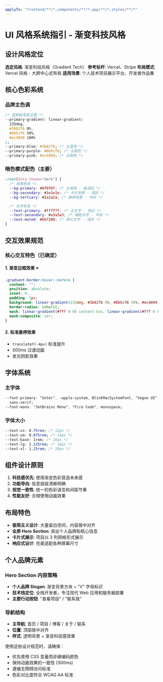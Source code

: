 ```yaml
---
applyTo: "frontend/**/*,components/**/*,app/**/*,styles/**/*"
---
```


# UI 风格系统指引 - 渐变科技风格

## 设计风格定位

**选定风格**: 渐变科技风格（Gradient Tech）
**参考标杆**: Vercel、Stripe
**布局模式**: Vercel 风格 - 大屏中心式布局
**适用场景**: 个人技术项目展示平台、开发者作品集

## 核心色彩系统

### 品牌主色调

```css
/* 蓝紫粉渐变主题 */
--primary-gradient: linear-gradient(
  135deg,
  #3b82f6 0%,
  #8b5cf6 50%,
  #ec4899 100%
);
--primary-blue: #3b82f6; /* 主蓝色 */
--primary-purple: #8b5cf6; /* 主紫色 */
--primary-pink: #ec4899; /* 主粉色 */
```

### 暗色模式配色（主要）

```css
:root[data-theme="dark"] {
  /* 背景色系 */
  --bg-primary: #0f0f0f; /* 主背景 - 极深灰 */
  --bg-secondary: #1e1e1e; /* 卡片背景 - 深灰 */
  --bg-tertiary: #2a2a2a; /* 悬停背景 - 中灰 */

  /* 文字色系 */
  --text-primary: #ffffff; /* 主文字 - 纯白 */
  --text-secondary: #a3a3a3; /* 辅助文字 - 中灰 */
  --text-muted: #6b7280; /* 弱化文字 - 浅灰 */
}
```

## 交互效果规范

### 核心交互特色（已确定）

#### 1. 渐变边框效果 ⭐

```css
.gradient-border:hover::before {
  content: "";
  position: absolute;
  inset: 0;
  padding: 1px;
  background: linear-gradient(135deg, #3b82f6 0%, #8b5cf6 50%, #ec4899 100%);
  border-radius: inherit;
  mask: linear-gradient(#fff 0 0) content-box, linear-gradient(#fff 0 0);
  mask-composite: xor;
}
```

#### 2. 标准悬停效果

- `translateY(-4px)` 标准提升
- 300ms 过渡动画
- 发光阴影效果

## 字体系统

### 主字体

```css
--font-primary: "Inter", -apple-system, BlinkMacSystemFont, "Segoe UI", "Roboto",
  sans-serif;
--font-mono: "JetBrains Mono", "Fira Code", monospace;
```

### 字体大小

```css
--text-xs: 0.75rem; /* 12px */
--text-sm: 0.875rem; /* 14px */
--text-base: 1rem; /* 16px */
--text-lg: 1.125rem; /* 18px */
--text-xl: 1.25rem; /* 20px */
```

## 组件设计原则

1. **科技感优先**: 使用渐变色彩营造未来感
2. **功能导向**: 信息层级清晰明确
3. **视觉一致性**: 统一的色彩语言和间距节奏
4. **性能友好**: 合理使用动画效果

## 布局特色

- **极简主义设计**: 大量留白空间，内容居中对齐
- **全屏 Hero Section**: 突出个人品牌和核心信息
- **卡片式展示**: 项目以 3 列网格形式展示
- **响应式设计**: 完美适配各种屏幕尺寸

## 个人品牌元素

### Hero Section 内容策略

- **个人品牌 Slogan**: 渐变背景方块 + "V" 字母标识
- **技术栈定位**: 全栈开发者，专注现代 Web 应用和服务器部署
- **主要行动按钮**: "查看项目" / "联系我"

### 导航结构

- **主导航**: 首页 / 项目 / 博客 / 关于 / 联系
- **位置**: 顶部居中对齐
- **样式**: 透明背景 + 渐变科技感效果

使用这些设计规范时，请确保：

- 优先使用 CSS 变量而非硬编码颜色
- 保持动画效果的一致性 (300ms)
- 遵循无障碍访问标准
- 色彩对比度符合 WCAG AA 标准
